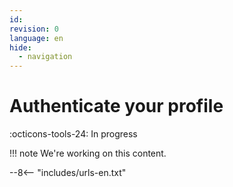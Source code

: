 ```yaml
---
id: 
revision: 0
language: en
hide:
  - navigation
---
```


# Authenticate your profile

 :octicons-tools-24: In progress

!!! note
     We're working on this content.

--8<-- "includes/urls-en.txt"
